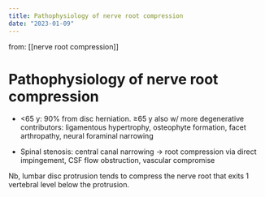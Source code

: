 ```yaml
---
title: Pathophysiology of nerve root compression
date: "2023-01-09"
---
```


 from: [[nerve root compression]]
# Pathophysiology of nerve root compression


* <65 y: 90% from disc herniation. ≥65 y also w/ more degenerative contributors: ligamentous hypertrophy, osteophyte formation, facet arthropathy, neural foraminal narrowing

* Spinal stenosis: central canal narrowing → root compression via direct impingement, CSF flow obstruction, vascular compromise



Nb, lumbar disc protrusion tends to compress the nerve root that exits 1 vertebral level below the protrusion.
